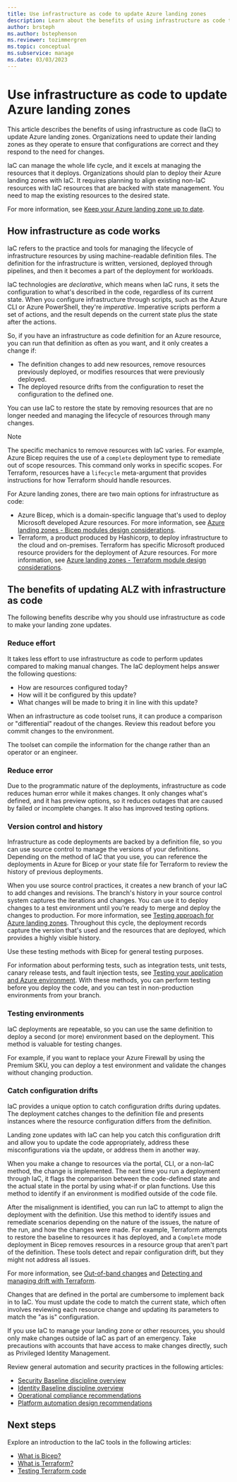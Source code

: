 ```yaml
---
title: Use infrastructure as code to update Azure landing zones
description: Learn about the benefits of using infrastructure as code to update your Azure landing zone to ensure configurations are correct.
author: brsteph
ms.author: bstephenson
ms.reviewer: tozimmergren
ms.topic: conceptual
ms.subservice: manage
ms.date: 03/03/2023
---
```


# Use infrastructure as code to update Azure landing zones

This article describes the benefits of using infrastructure as code (IaC) to update Azure landing zones. Organizations need to update their landing zones as they operate to ensure that configurations are correct and they respond to the need for changes.

IaC can manage the whole life cycle, and it excels at managing the resources that it deploys. Organizations should plan to deploy their Azure landing zones with IaC. It requires planning to align existing non-IaC resources with IaC resources that are backed with state management. You need to map the existing resources to the desired state.

For more information, see [Keep your Azure landing zone up to date](../govern/resource-consistency/keep-azure-landing-zone-up-to-date.md).

## How infrastructure as code works

IaC refers to the practice and tools for managing the lifecycle of infrastructure resources by using machine-readable definition files. The definition for the infrastructure is written, versioned, deployed through pipelines, and then it becomes a part of the deployment for workloads.

IaC technologies are *declarative*, which means when IaC runs, it sets the configuration to what's described in the code, regardless of its current state. When you configure infrastructure through scripts, such as the Azure CLI or Azure PowerShell, they're *imperative*. Imperative scripts perform a set of actions, and the result depends on the current state plus the state after the actions.

So, if you have an infrastructure as code definition for an Azure resource, you can run that definition as often as you want, and it only creates a change if:

- The definition changes to add new resources, remove resources previously deployed, or modifies resources that were previously deployed.
- The deployed resource drifts from the configuration to reset the configuration to the defined one.

You can use IaC to restore the state by removing resources that are no longer needed and managing the lifecycle of resources through many changes.

> [!NOTE]
> The specific mechanics to remove resources with IaC varies. For example, Azure Bicep requires the use of a `complete` deployment type to remediate out of scope resources. This command only works in specific scopes. For Terraform, resources have a `lifecycle` meta-argument that provides instructions for how Terraform should handle resources.

For Azure landing zones, there are two main options for infrastructure as code:

- Azure Bicep, which is a domain-specific language that's used to deploy Microsoft developed Azure resources. For more information, see [Azure landing zones - Bicep modules design considerations](/azure/architecture/landing-zones/bicep/landing-zone-bicep).
- Terraform, a product produced by Hashicorp, to deploy infrastructure to the cloud and on-premises. Terraform has specific Microsoft produced resource providers for the deployment of Azure resources. For more information, see [Azure landing zones - Terraform module design considerations](/azure/architecture/landing-zones/terraform/landing-zone-terraform).

## The benefits of updating ALZ with infrastructure as code

The following benefits describe why you should use infrastructure as code to make your landing zone updates.

### Reduce effort

It takes less effort to use infrastructure as code to perform updates compared to making manual changes. The IaC deployment helps answer the following questions:

- How are resources configured today?
- How will it be configured by this update?
- What changes will be made to bring it in line with this update?

When an infrastructure as code toolset runs, it can produce a comparison or "differential" readout of the changes. Review this readout before you commit changes to the environment.

The toolset can compile the information for the change rather than an operator or an engineer.

### Reduce error

Due to the programmatic nature of the deployments, infrastructure as code reduces human error while it makes changes. It only changes what's defined, and it has preview options, so it reduces outages that are caused by failed or incomplete changes. It also has improved testing options.

### Version control and history

Infrastructure as code deployments are backed by a definition file, so you can use source control to manage the versions of your definitions. Depending on the method of IaC that you use, you can reference the deployments in Azure for Bicep or your state file for Terraform to review the history of previous deployments.

When you use source control practices, it creates a new branch of your IaC to add changes and revisions. The branch's history in your source control system captures the iterations and changes. You can use it to deploy changes to a test environment until you’re ready to merge and deploy the changes to production. For more information, see [Testing approach for Azure landing zones](../ready/enterprise-scale/testing-approach.md). Throughout this cycle, the deployment records capture the version that's used and the resources that are deployed, which provides a highly visible history.

Use these testing methods with Bicep for general testing purposes.

For information about performing tests, such as integration tests, unit tests, canary release tests, and fault injection tests, see [Testing your application and Azure environment](/azure/architecture/framework/devops/release-engineering-testing). With these methods, you can perform testing before you deploy the code, and you can test in non-production environments from your branch.  

### Testing environments

IaC deployments are repeatable, so you can use the same definition to deploy a second (or more) environment based on the deployment. This method is valuable for testing changes.

For example, if you want to replace your Azure Firewall by using the Premium SKU, you can deploy a test environment and validate the changes without changing production.  

### Catch configuration drifts

IaC provides a unique option to catch configuration drifts during updates. The deployment catches changes to the definition file and presents instances where the resource configuration differs from the definition.

Landing zone updates with IaC can help you catch this configuration drift and allow you to update the code appropriately, address these misconfigurations via the update, or address them in another way.

When you make a change to resources via the portal, CLI, or a non-IaC method, the change is implemented. The next time you run a deployment through IaC, it flags the comparison between the code-defined state and the actual state in the portal by using what-if or plan functions. Use this method to identify if an environment is modified outside of the code file.

After the misalignment is identified, you can run IaC to attempt to align the deployment with the definition. Use this method to identify issues and remediate scenarios depending on the nature of the issues, the nature of the run, and how the changes were made. For example, Terraform attempts to restore the baseline to resources it has deployed, and a `Complete` mode deployment in Bicep removes resources in a resource group that aren't part of the definition. These tools detect and repair configuration drift, but they might not address all issues.

For more information, see [Out-of-band changes](/azure/developer/terraform/comparing-terraform-and-bicep?tabs=comparing-bicep-terraform-integration-features#out-of-band-changes) and [Detecting and managing drift with Terraform](https://www.hashicorp.com/blog/detecting-and-managing-drift-with-terraform).

Changes that are defined in the portal are cumbersome to implement back in to IaC. You must update the code to match the current state, which often involves reviewing each resource change and updating its parameters to match the "as is" configuration.

If you use IaC to manage your landing zone or other resources, you should only make changes outside of IaC as part of an emergency. Take precautions with accounts that have access to make changes directly, such as Privileged Identity Management.

Review general automation and security practices in the following articles:

- [Security Baseline discipline overview](../govern/security-baseline/index.md)
- [Identity Baseline discipline overview](../govern/identity-baseline/index.md)
- [Operational compliance recommendations](../ready/landing-zone/design-area/management-operational-compliance.md#operational-compliance-recommendations)
- [Platform automation design recommendations](../ready/considerations/automation.md#platform-automation-design-recommendation)

## Next steps

Explore an introduction to the IaC tools in the following articles:

- [What is Bicep?](/azure/azure-resource-manager/bicep/overview?tabs=bicep)
- [What is Terraform?](https://developer.hashicorp.com/terraform/intro)
- [Testing Terraform code](/azure/developer/terraform/best-practices-testing-overview)
